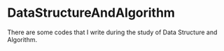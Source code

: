 # DataStructureAndAlgorithm
There are some codes that I write during the study of Data Structure and Algorithm.
